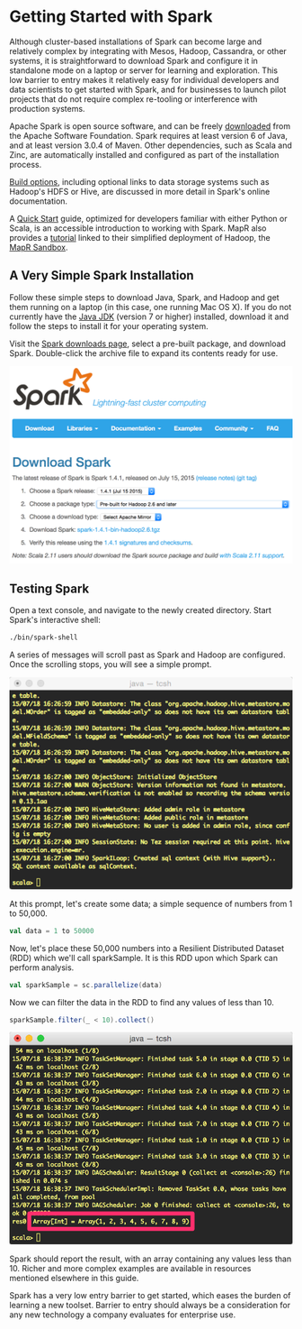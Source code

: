 # Getting Started with Spark
Although cluster-based installations of Spark can become large and relatively complex by integrating with Mesos, Hadoop, Cassandra, or other systems, it is straightforward to download Spark and configure it in standalone mode on a laptop or server for learning and exploration. This low barrier to entry makes it relatively easy for individual developers and data scientists to get started with Spark, and for businesses to launch pilot projects that do not require complex re-tooling or interference with production systems.

Apache Spark is open source software, and can be freely [downloaded](https://spark.apache.org/downloads.html) from the Apache Software Foundation. Spark requires at least version 6 of Java, and at least version 3.0.4 of Maven. Other dependencies, such as Scala and Zinc, are automatically installed and configured as part of the installation process.

[Build options](http://spark.apache.org/docs/latest/building-spark.html), including optional links to data storage systems such as Hadoop's HDFS or Hive, are discussed in more detail in Spark's online documentation.

A [Quick Start](https://spark.apache.org/docs/1.4.1/quick-start.html) guide, optimized for developers familiar with either Python or Scala, is an accessible introduction to working with Spark. MapR also provides a [tutorial](https://www.mapr.com/products/mapr-sandbox-hadoop/tutorials/spark-tutorial) linked to their simplified deployment of Hadoop, the [MapR Sandbox](https://www.mapr.com/products/mapr-sandbox-hadoop).

## A Very Simple Spark Installation
Follow these simple steps to download Java, Spark, and Hadoop and get them running on a laptop (in this case, one running Mac OS X). If you do not currently have the [Java JDK](http://www.oracle.com/technetwork/java/javase/downloads/index.html) (version 7 or higher) installed, download it and follow the steps to install it for your operating system.

Visit the [Spark downloads page](https://spark.apache.org/downloads.html), select a pre-built package, and download Spark. Double-click the archive file to expand its contents ready for use.

<img src="images/download-spark.png" alt="Figure 1: Apache Spark download page, with a pre-built package selected for download" width="640px" /> <!--![Figure 1: Apache Spark download page, with a pre-built package selected for download](images/download-spark.png)-->

## Testing Spark
Open a text console, and navigate to the newly created directory. Start Spark's interactive shell:

```bash
./bin/spark-shell
```

A series of messages will scroll past as Spark and Hadoop are configured. Once the scrolling stops, you will see a simple prompt.

<img src="images/console-messages.png" alt="Figure 2: A Terminal window, once Spark starts running for the first time" width="640px" /> <!--![Figure 2: A Terminal window, once Spark starts running for the first time](images/console-messages.png)-->

At this prompt, let's create some data; a simple sequence of numbers from 1 to 50,000.

```scala
val data = 1 to 50000
```

Now, let's place these 50,000 numbers into a Resilient Distributed Dataset (RDD) which we'll call sparkSample. It is this RDD upon which Spark can perform analysis.

```scala
val sparkSample = sc.parallelize(data)
```

Now we can filter the data in the RDD to find any values of less than 10.

```scala
sparkSample.filter(_ < 10).collect()
```

<img src="images/console-result.png" alt="Figure 3: Values less than 10, selected from a set of 50,000 numbers" width="640px" /> <!--![Figure 3: Values less than 10, selected from a set of 50,000 numbers](images/console-result.png)-->

Spark should report the result, with an array containing any values less than 10. Richer and more complex examples are available in resources mentioned elsewhere in this guide.

Spark has a very low entry barrier to get started, which eases the burden of learning a new toolset. Barrier to entry should always be a consideration for any new technology a company evaluates for enterprise use.
